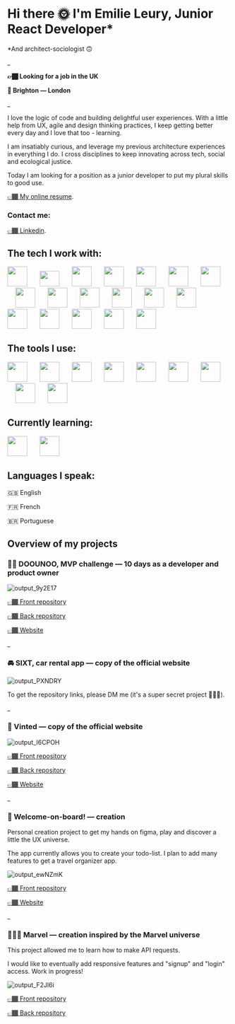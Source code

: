 # Hi there  🌞 I'm Emilie Leury, Junior React Developer*

*And architect-sociologist 🙃

_


**👉🏾 Looking for a job in the UK**

**📍 Brighton — London**

_



I love the logic of code and building delightful user experiences. With a little help from UX, agile and design thinking practices, I keep getting better every day and I love that too - learning.

I am insatiably curious, and leverage my previous architecture experiences in everything I do. I cross disciplines to keep innovating across tech, social and ecological justice.

Today I am looking for a position as a junior developer to put my plural skills to good use.

[👉🏾 My online resume](https://issuu.com/emleury/docs/leury-emilie-cv).

### Contact me:


[👉🏾 Linkedin](https://www.linkedin.com/in/emilie-leury-30a1aa89/).


## The tech I work with:
[<img width="45px" style="margin-right: 10px" src="https://cdn.jsdelivr.net/gh/devicons/devicon/icons/react/react-original.svg"/>](https://fr.reactjs.org/)&emsp;
[<img width="45px" height="35px" style="margin-right: 10px" src="https://cdn.worldvectorlogo.com/logos/react-native-1.svg"/>](https://reactnative.dev/)&emsp;
[<img width="45px" style="margin-right: 10px" src="https://assets.website-files.com/61ca3f775a79ec5f87fcf937/6202fcdee5ee8636a145a41b_1234.png"/>](https://expressjs.com/fr/)&emsp;
[<img width="45px" style="margin-right: 10px" src="https://cdn.jsdelivr.net/gh/devicons/devicon/icons/sass/sass-original.svg"/>](https://sass-lang.com/)&emsp;
[<img width="45px" style="margin-right: 10px" src="https://cdn.jsdelivr.net/gh/devicons/devicon/icons/mongodb/mongodb-original-wordmark.svg"/>](https://www.mongodb.com/fr-fr)&emsp;
[<img width="45px" style="margin-right: 10px" src="https://cdn.jsdelivr.net/gh/devicons/devicon/icons/nodejs/nodejs-original.svg"/>](https://nodejs.org/en/)&emsp;
[<img width="45px" style="margin-right: 10px" src="https://vitejs.dev/logo.svg"/>](https://vitejs.dev/)&emsp;
[<img width="45px" style="margin-right: 10px" src="https://res.cloudinary.com/dn7zdnm89/image/upload/v1649711015/Stack/Axios__computer_library__logo.svg_v22zbe.png"/>](https://axios-http.com/docs/intro)&emsp;
[<img width="45px" style="margin-right: 10px" src="https://res.cloudinary.com/dn7zdnm89/image/upload/v1649711492/Stack/Javascript_Logo_u2qgnb.png"/>](https://www.javascript.com)&emsp;
<img width="45px" style="margin-right: 10px" src="https://res.cloudinary.com/dn7zdnm89/image/upload/v1649711643/Stack/html-1_rkqezf.svg"/>&emsp;
<img width="45px" style="margin-right: 10px" src="https://res.cloudinary.com/dn7zdnm89/image/upload/v1649711787/Stack/CSS3_logo.svg_xrgnjc.png"/>&emsp;
[<img width="45px" style="margin-right: 10px" src="https://res.cloudinary.com/dn7zdnm89/image/upload/v1649712289/Stack/430-4309574_mongoose-js-logo-hd-png-download_d9udnj.jpg"/>](https://mongoosejs.com/)&emsp;
[<img width="45px" style="margin-right: 10px" src="https://res.cloudinary.com/dn7zdnm89/image/upload/v1649757167/Stack/Tailwind_CSS_Logo.svg_wu5pvt.png"/>](https://tailwindcss.com/)&emsp;
[<img width="45px" style="margin-right: 10px" src="https://cdn.worldvectorlogo.com/logos/netlify.svg"/>](https://www.netlify.com/
)&emsp;
[<img width="45px" style="margin-right: 10px" src="https://cdn.jsdelivr.net/gh/devicons/devicon/icons/heroku/heroku-original.svg"/>](https://www.heroku.com
)&emsp;
[<img width="45px" style="margin-right: 10px" src="https://i.imgur.com/Dns5wR8.png"/>](https://www.googleadservices.com/pagead/aclk?sa=L&ai=DChcSEwinvL2kouT2AhUDkGgJHUxDBa8YABAAGgJ3Zg&ae=2&ohost=www.google.com&cid=CAESbeD23mskK7WJc5I496zyIxMNz8PBJEayKj3gXcKvDRmSxScTK2dhJf_QAI2clNSmzS1y-aGel6o2LfD9kfQdlAhLNp-4Pl7IU2lyrctI0xgxoxrcvKjG6EJlsxchogyWUtkITQYY6eg2XsdM-po&sig=AOD64_3f6MI0kU_yx-KJnwxLxVPZmsvONw&q&adurl&ved=2ahUKEwjUjLWkouT2AhVDzIUKHSCVASUQ0Qx6BAgCEAE)&emsp;
[<img width="45px" style="margin-right: 10px" src="https://res.cloudinary.com/dn7zdnm89/image/upload/v1649701349/Stack/mailgun-logo-png-transparent_hlonlg.png"/>](https://www.mailgun.com/?utm_term=mailgun&utm_campaign=12070351916&utm_content=&utm_source=google&utm_medium=cpc&hsa_grp=119308153667&hsa_cam=750089235&hsa_mt=e&hsa_net=adwords&hsa_ver=3&hsa_acc=2217295277&hsa_ad=491312739064&hsa_src=g&hsa_tgt=kwd-41599135362&hsa_kw=mailgun&gclid=CjwKCAjwo8-SBhAlEiwAopc9W4JyWD7LWos9Ta8EDGKSG_mZT1EvQqMRT2UoXJEziHUaPP5ZHUEwPhoCRFEQAvD_BwE)&emsp;
[<img width="45px" style="margin-right: 10px" src="https://upload.wikimedia.org/wikipedia/commons/b/ba/Stripe_Logo%2C_revised_2016.svg"/>](https://stripe.com/fr)&emsp;




## The tools I use:

[<img width="45px" style="margin-right: 10px" src="https://cdn.jsdelivr.net/gh/devicons/devicon/icons/vscode/vscode-original.svg"/>](https://code.visualstudio.com/)&emsp;
[<img width="45px" style="margin-right: 10px" src="https://cdn.jsdelivr.net/gh/devicons/devicon/icons/git/git-original.svg"/>](https://git-scm.com/)&emsp;
[<img width="45px" style="margin-right: 10px" src="https://cdn.jsdelivr.net/gh/devicons/devicon/icons/figma/figma-original.svg"/>](https://www.figma.com/)&emsp;
[<img width="45px" style="margin-right: 10px" src="https://cdn.jsdelivr.net/gh/devicons/devicon/icons/slack/slack-original.svg"/>](https://slack.com/intl/fr-fr/)&emsp;
[<img width="45px" style="margin-right: 10px" src="https://res.cloudinary.com/dn7zdnm89/image/upload/v1649701377/Stack/photoshop-1065296_960_720_gy8aay.jpg"/>](https://www.adobe.com/uk/products/photoshop/landpa.html?mv=search&mv=search&sdid=LZ32SYVR&ef_id=CjwKCAjwo8-SBhAlEiwAopc9W1gr6zeYjL7axYNu3eJkIsfxvVQ1Tz_vOG2QWOszZ5F0HkWffC6FTxoCbM4QAvD_BwE:G:s&s_kwcid=AL!3085!3!441664377297!e!!g!!photoshop!1422700211!58647953511&gclid=CjwKCAjwo8-SBhAlEiwAopc9W1gr6zeYjL7axYNu3eJkIsfxvVQ1Tz_vOG2QWOszZ5F0HkWffC6FTxoCbM4QAvD_BwE)&emsp;
[<img width="45px" style="margin-right: 10px" src="https://res.cloudinary.com/dn7zdnm89/image/upload/v1649701525/Stack/indesign_oazoah.png"/>](https://www.adobe.com/uk/products/indesign.html)&emsp;
[<img width="45px" style="margin-right: 10px" src="https://res.cloudinary.com/dn7zdnm89/image/upload/v1649710646/Stack/Notion_app_logo_rftwbo.png"/>](https://www.notion.so/)&emsp;
[<img width="45px" style="margin-right: 10px" src="https://res.cloudinary.com/dn7zdnm89/image/upload/v1649701372/Stack/Octicons-mark-github_murw77.svg"/>](https://github.com/)&emsp;
[<img width="45px" style="margin-right: 10px" src="https://res.cloudinary.com/dn7zdnm89/image/upload/v1649710808/Stack/2893aede23f01bfcbd2319326bc96a6ed0524eba759745ed6d73405a3a8b67a8_jzjhwh.png"/>](https://www.postman.com/)&emsp;



## Currently learning:

[<img width="45px" style="margin-right: 10px" src="https://cdn.jsdelivr.net/gh/devicons/devicon/icons/typescript/typescript-original.svg"/>](https://www.typescriptlang.org/)&emsp;
[<img width="45px" style="margin-right: 10px" src="https://res.cloudinary.com/dn7zdnm89/image/upload/v1652222376/Stack/1200px-Python-logo-notext.svg_hh4e78.png"/>](https://www.python.org/)&emsp;


## Languages I speak:

🇬🇧 English

🇫🇷 French

🇧🇷 Portuguese

## Overview of my projects
### 🧑‍🏫 DOOUNOO, MVP challenge — 10 days as a developer and product owner
![output_9y2E17](https://user-images.githubusercontent.com/96998011/163722985-e985dc78-d1f0-455c-bd0c-b8875b83fda5.gif)

[👉🏾  Front repository](https://github.com/DOOUNOO/front)
 
 [👉🏾 Back repository](https://github.com/DOOUNOO/back)
 
 [👉🏾 Website](https://doounoo.netlify.app/)
 
_

### 🚘 SIXT, car rental app — copy of the official website
![output_PXNDRY](https://user-images.githubusercontent.com/96998011/163721778-4f133a2d-14a0-4d1d-a580-3408189b68ec.gif)

To get the repository links, please DM me (it's a super secret project 🕵🏾‍♀️).
 
 _

### 👚 Vinted — copy of the official website
![output_I6CPOH](https://user-images.githubusercontent.com/96998011/163724402-982598ae-acbb-413c-a3e4-27304abb6c19.gif)

[👉🏾  Front repository](https://github.com/elarchi/react-vinted)
 
 [👉🏾 Back repository](https://github.com/elarchi/vinted-repository)

[👉🏾 Website](https://react-vinted-elarchi.netlify.app/)
 
 _
 
### 🦜 Welcome-on-board! — creation

Personal creation project to get my hands on figma, play and discover a little the UX universe.

The app currently allows you to create your todo-list. I plan to add many features to get a travel organizer app.

![output_ewNZmK](https://user-images.githubusercontent.com/96998011/163724708-7c8d4175-bcbe-4354-952d-737a5e09065b.gif)

[👉🏾  Front repository](https://github.com/elarchi/welcome-on-board-front)

[👉🏾 Website](https://welcome-on-board-by-elarchi.netlify.app/)

_


### 🦸🏾‍♀️ Marvel — creation inspired by the Marvel universe

This project allowed me to learn how to make API requests.

I would like to eventually add responsive features and "signup" and "login" access. Work in progress!

![output_F2Jl6i](https://user-images.githubusercontent.com/96998011/163723547-1f9ac651-0051-44c2-aa2f-4adaf5009e08.gif)

[👉🏾  Front repository](https://github.com/elarchi/marvel-project_front)
 
 [👉🏾 Back repository](https://github.com/elarchi/marvel-project_back)



